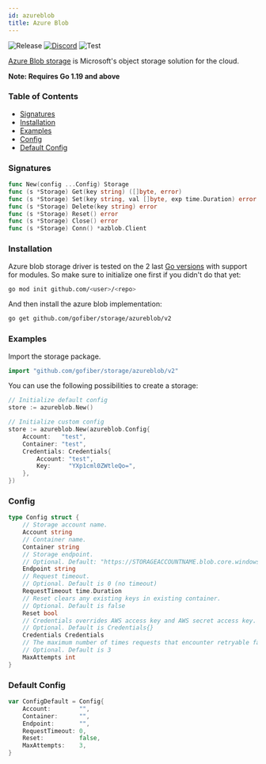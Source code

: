 ```yaml
---
id: azureblob
title: Azure Blob
---
```


![Release](https://img.shields.io/github/v/tag/gofiber/storage?filter=azureblob*)
[![Discord](https://img.shields.io/discord/704680098577514527?style=flat&label=%F0%9F%92%AC%20discord&color=00ACD7)](https://gofiber.io/discord)
![Test](https://img.shields.io/github/actions/workflow/status/gofiber/storage/test-azureblob.yml?label=Tests)

[Azure Blob storage](https://azure.microsoft.com/en-us/products/storage/blobs/#overview) is Microsoft's object storage solution for the cloud.

**Note: Requires Go 1.19 and above**

### Table of Contents

- [Signatures](#signatures)
- [Installation](#installation)
- [Examples](#examples)
- [Config](#config)
- [Default Config](#default-config)

### Signatures

```go
func New(config ...Config) Storage
func (s *Storage) Get(key string) ([]byte, error)
func (s *Storage) Set(key string, val []byte, exp time.Duration) error
func (s *Storage) Delete(key string) error
func (s *Storage) Reset() error
func (s *Storage) Close() error
func (s *Storage) Conn() *azblob.Client
```

### Installation

Azure blob storage driver is tested on the 2 last [Go versions](https://golang.org/dl/) with support for modules. So make sure to initialize one first if you didn't do that yet:

```bash
go mod init github.com/<user>/<repo>
```

And then install the azure blob implementation:

```bash
go get github.com/gofiber/storage/azureblob/v2
```

### Examples

Import the storage package.

```go
import "github.com/gofiber/storage/azureblob/v2"
```

You can use the following possibilities to create a storage:

```go
// Initialize default config
store := azureblob.New()

// Initialize custom config
store := azureblob.New(azureblob.Config{
    Account:   "test",
    Container: "test",
    Credentials: Credentials{
        Account: "test",
        Key:     "YXp1cml0ZWtleQo=",
    },
})
```

### Config

```go
type Config struct {
    // Storage account name.
    Account string
    // Container name.
    Container string
    // Storage endpoint.
    // Optional. Default: "https://STORAGEACCOUNTNAME.blob.core.windows.net"
    Endpoint string
    // Request timeout.
    // Optional. Default is 0 (no timeout)
    RequestTimeout time.Duration
    // Reset clears any existing keys in existing container.
    // Optional. Default is false
    Reset bool
    // Credentials overrides AWS access key and AWS secret access key. Not recommended.
    // Optional. Default is Credentials{}
    Credentials Credentials
    // The maximum number of times requests that encounter retryable failures should be attempted.
    // Optional. Default is 3
    MaxAttempts int
}
```

### Default Config

```go
var ConfigDefault = Config{
    Account:        "",
    Container:      "",
    Endpoint:       "",
    RequestTimeout: 0,
    Reset:          false,
    MaxAttempts:    3,
}
```
